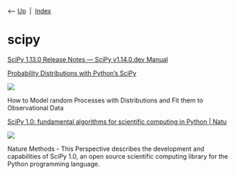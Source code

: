 <div class="nav">

⟵ [Up](index.html)  \|  [Index](index.html)

</div>

# scipy

<div class="cards">

<div class="card">

<div class="card-title">

[SciPy 1.13.0 Release Notes — SciPy v1.14.0.dev
Manual](https://scipy.github.io/devdocs/release/1.13.0-notes.html)

</div>

</div>

<div class="card">

<div class="card-title">

[Probability Distributions with Python’s
SciPy](https://towardsdatascience.com/probability-distributions-with-pythons-scipy-3da89bf60565)

</div>

<div class="card-image">

[![](https://miro.medium.com/v2/resize:fit:640/1*NEKjA3JhvHKqW-EJAP9hHg.jpeg)](https://towardsdatascience.com/probability-distributions-with-pythons-scipy-3da89bf60565)

</div>

How to Model random Processes with Distributions and Fit them to
Observational Data

</div>

<div class="card">

<div class="card-title">

[SciPy 1.0: fundamental algorithms for scientific computing in Python \|
Natu](https://www.nature.com/articles/s41592-019-0686-2)

</div>

<div class="card-image">

[![](https://media.springernature.com/m685/springer-static/image/art%3A10.1038%2Fs41592-019-0686-2/MediaObjects/41592_2019_686_Fig1_HTML.png)](https://www.nature.com/articles/s41592-019-0686-2)

</div>

Nature Methods - This Perspective describes the development and
capabilities of SciPy 1.0, an open source scientific computing library
for the Python programming language.

</div>

</div>
